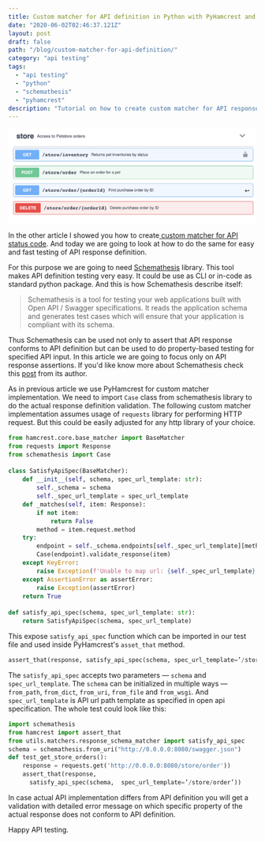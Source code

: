 ```yaml
---
title: Custom matcher for API definition in Python with PyHamcrest and Schemathesis
date: "2020-06-02T02:46:37.121Z"
layout: post
draft: false
path: "/blog/custom-matcher-for-api-definition/"
category: "api testing"
tags:
  - "api testing"
  - "python"
  - "schemathesis"
  - "pyhamcrest"
description: "Tutorial on how to create custom matcher for API response schema using schemathesis and OAS/swagger."
---
```

![API schema](api.png "API schema")


In the other article I showed you how to create[ custom matcher for API status code](/blog/custom-status-code-matcher/). And today we are going to look at how to do the same for easy and fast testing of API response definition.

For this purpose we are going to need [Schemathesis](https://github.com/kiwicom/schemathesis) library. This tool makes API definition testing very easy. It could be use as CLI or in-code as standard python package. And this is how Schemathesis describe itself:

>Schemathesis is a tool for testing your web applications built with Open API / Swagger specifications.
It reads the application schema and generates test cases which will ensure that your application is compliant with its schema.

Thus Schemathesis can be used not only to assert that API response conforms to API definition but can be used to do property-based testing for specified API input. In this article we are going to focus only on API response assertions. If you'd like know more about Schemathesis check this [post](https://code.kiwi.com/schemathesis-property-based-testing-for-api-schemas-52811fd2b0a4) from its author.

As in previous article we use PyHamcrest for custom matcher implementation. We need to import `Case` class from schemathesis library to do the actual response definition validation. The following custom matcher implementation assumes usage of `requests` library for performing HTTP request. But this could be easily adjusted for any http library of your choice.

```python
from hamcrest.core.base_matcher import BaseMatcher
from requests import Response
from schemathesis import Case

class SatisfyApiSpec(BaseMatcher):
    def __init__(self, schema, spec_url_template: str):
        self._schema = schema
        self._spec_url_template = spec_url_template
    def _matches(self, item: Response):
        if not item:
            return False
        method = item.request.method
    try:
        endpoint = self._schema.endpoints[self._spec_url_template][method]
        Case(endpoint).validate_response(item)
    except KeyError:
        raise Exception(f'Unable to map url: {self._spec_url_template} with method: {method} to provided schema')
    except AssertionError as assertError:
        raise Exception(assertError)
    return True

def satisfy_api_spec(schema, spec_url_template: str):
    return SatisfyApiSpec(schema, spec_url_template)
```

This expose `satisfy_api_spec` function which can be imported in our test file and used inside PyHamcrest's `asset_that` method.

```python
assert_that(response, satisfy_api_spec(schema, spec_url_template=’/store/order’))
```

The `satisfy_api_spec` accepts two parameters — `schema` and `spec_url_template`. The `schema` can be initialized in multiple ways — `from_path`, `from_dict`, `from_uri`, `from_file` and `from_wsgi`. And `spec_url_template` is API url path template as specified in open api specification. The whole test could look like this:

```python
import schemathesis
from hamcrest import assert_that
from utils.matchers.response_schema_matcher import satisfy_api_spec
schema = schemathesis.from_uri("http://0.0.0.0:8080/swagger.json")
def test_get_store_orders():
    response = requests.get('http://0.0.0.0:8080/store/order'))
    assert_that(response, 
      satisfy_api_spec(schema,  spec_url_template=’/store/order’))
```

In case actual API implementation differs from API definition you will get a validation with detailed error message on which specific property of the actual response does not conform to API definition.

Happy API testing.
